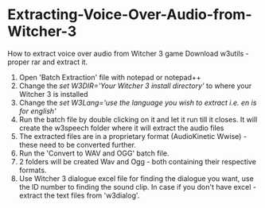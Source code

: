 # Extracting-Voice-Over-Audio-from-Witcher-3
How to extract voice over audio from Witcher 3 game
Download w3utils - proper rar and extract it.

1. Open 'Batch Extraction' file with notepad or notepad++
2. Change the *set W3DIR='Your Witcher 3 install directory'* to where your Witcher 3 is installed
3. Change the *set W3Lang='use the language you wish to extract i.e. en is for english'*
4. Run the batch file by double clicking on it and let it run till it closes. It will create the w3speech folder where it will extract the audio files
5. The extracted files are in a proprietary format (AudioKinetic Wwise) - these need to be converted further.
6. Run the 'Convert to WAV and OGG' batch file.
7. 2 folders will be created Wav and Ogg - both containing their respective formats.
8. Use Witcher 3 dialogue excel file for finding the dialogue you want, use the ID number to finding the sound clip. In case if you don't have excel - extract the text files from 'w3dialog'.
